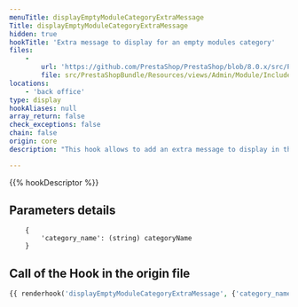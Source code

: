 ```yaml
---
menuTitle: displayEmptyModuleCategoryExtraMessage
Title: displayEmptyModuleCategoryExtraMessage
hidden: true
hookTitle: 'Extra message to display for an empty modules category'
files:
    -
        url: 'https://github.com/PrestaShop/PrestaShop/blob/8.0.x/src/PrestaShopBundle/Resources/views/Admin/Module/Includes/grid_manage_empty.html.twig'
        file: src/PrestaShopBundle/Resources/views/Admin/Module/Includes/grid_manage_empty.html.twig
locations:
    - 'back office'
type: display
hookAliases: null
array_return: false
check_exceptions: false
chain: false
origin: core
description: "This hook allows to add an extra message to display in the Module manager page when a category doesn't have any module"

---
```


{{% hookDescriptor %}}

## Parameters details

```html.twig
    {
        'category_name': (string) categoryName
    }
```

## Call of the Hook in the origin file

```php
{{ renderhook('displayEmptyModuleCategoryExtraMessage', {'category_name': category.name}) }}
```
